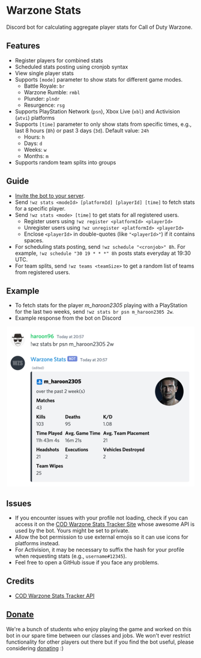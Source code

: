 # Warzone Stats
Discord bot for calculating aggregate player stats for Call of Duty Warzone.

## Features
- Register players for combined stats
- Scheduled stats posting using cronjob syntax
- View single player stats
- Supports `[mode]` parameter to show stats for different game modes.
  - Battle Royale: `br`
  - Warzone Rumble: `rmbl`
  - Plunder: `plndr`
  - Resurgence: `rsg`
- Supports PlayStation Network (`psn`), Xbox Live (`xbl`) and Activision (`atvi`) platforms
- Supports `[time]` parameter to only show stats from specific times, e.g., last 8 hours (`8h`) or past 3 days (`3d`). Default value: `24h`
  - Hours: `h`
  - Days: `d`
  - Weeks: `w`
  - Months: `m`
- Supports random team splits into groups

## Guide
- [Invite the bot to your server](https://discord.com/api/oauth2/authorize?client_id=711383069160112128&permissions=346112&scope=bot).
- Send `!wz stats <modeId> [platformId] [playerId] [time]` to fetch stats for a specific player.
- Send `!wz stats <mode> [time]` to get stats for all registered users.
  - Register users using `!wz register <platformId> <playerId>`
  - Unregister users using `!wz unregister <platformId> <playerId>`
  - Enclose `<playerId>` in double-quotes (like `"<playerId>"`) if it contains spaces.
- For scheduling stats posting, send `!wz schedule "<cronjob>" 8h`. For example, `!wz schedule "30 19 * * *" 8h` posts stats everyday at 19:30 UTC.
- For team splits, send `!wz teams <teamSize>` to get a random list of teams from registered users.

## Example
- To fetch stats for the player _m_haroon2305_ playing with a PlayStation for the last two weeks, send `!wz stats br psn m_haroon2305 2w`.
- Example response from the bot on Discord

<p align="center">
 <img src="https://github.com/Haroon96/warzone-stats/raw/gh-pages/img/response-example.png" width="500" alt="Example bot response">
</p>

## Issues
- If you encounter issues with your profile not loading, check if you can access it on the [COD Warzone Stats Tracker Site](https://cod.tracker.gg/warzone) whose awesome API is used by the bot. Yours might be set to private.
- Allow the bot permission to use external emojis so it can use icons for platforms instead.
- For Activision, it may be necessary to suffix the hash for your profile when requesting stats (e.g., `username#12345`).
- Feel free to open a GitHub issue if you face any problems.

## Credits
- [COD Warzone Stats Tracker API](https://cod.tracker.gg/warzone)

## [Donate](https://www.buymeacoffee.com/haroon96)
We're a bunch of students who enjoy playing the game and worked on this bot in our spare time between our classes and jobs. We won't ever restrict functionality for other players out there but if you find the bot useful, please considering [donating](https://www.buymeacoffee.com/haroon96) :)
